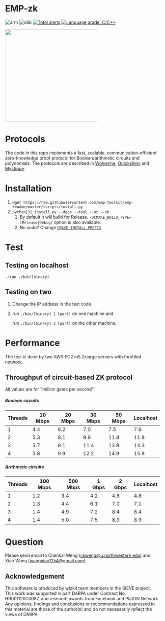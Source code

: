 # EMP-zk  
![arm](https://github.com/emp-toolkit/emp-zk/workflows/arm/badge.svg)
![x86](https://github.com/emp-toolkit/emp-zk/workflows/x86/badge.svg)
[![Total alerts](https://img.shields.io/lgtm/alerts/g/emp-toolkit/emp-zk.svg?logo=lgtm&logoWidth=18)](https://lgtm.com/projects/g/emp-toolkit/emp-zk/alerts/)
[![Language grade: C/C++](https://img.shields.io/lgtm/grade/cpp/g/emp-toolkit/emp-zk.svg?logo=lgtm&logoWidth=18)](https://lgtm.com/projects/g/emp-toolkit/emp-zk/context:cpp)

<img src="https://raw.githubusercontent.com/emp-toolkit/emp-readme/master/art/logo-full.jpg" width=300px/>

Protocols
=====
The code in this repo implements a fast, scalable, communication-efficient zero-knowledge proof protocol for Boolean/arithmetic circuits and polynomials. The protocols are described in [Wolverine](https://eprint.iacr.org/2020/925), [Quicksilver](https://eprint.iacr.org/2021/076) and [Mystique](https://eprint.iacr.org/2021/730).

Installation
=====
1. `wget https://raw.githubusercontent.com/emp-toolkit/emp-readme/master/scripts/install.py`
2. `python[3] install.py --deps --tool --ot --zk`
    1. By default it will build for Release. `-DCMAKE_BUILD_TYPE=[Release|Debug]` option is also available.
    2. No sudo? Change [`CMAKE_INSTALL_PREFIX`](https://cmake.org/cmake/help/v2.8.8/cmake.html#variable%3aCMAKE_INSTALL_PREFIX).

Test
=====

Testing on localhost
-----

   `./run ./bin/[binary]`

   
Testing on two
-----

1. Change the IP address in the test code 

2. run `./bin/[binary] 1 [port]` on one machine and 
  
   run `./bin/[binary] 2 [port]` on the other machine.

 
Performance
=====
The test is done by two AWS EC2 m5.2xlarge servers with throttled network.

Throughput of circuit-based ZK protocol
-----
All values are for "million gates per second".
##### Boolean circuits
|Threads|10 Mbps|20 Mbps|30 Mbps|50 Mbps|Localhost|
|-------|-------|-------|-------|-------|---------|
|1|4.4|6.2|7.0|7.5|7.6|
|2|5.3|8.1|9.9|11.8|11.8|
|3|5.7|9.1|11.4|13.9|14.3|
|4|5.8|9.9|12.2|14.9|15.8|
##### Arithmetic circuits
|Threads|100 Mbps|500 Mbps|1 Gbps|2 Gbps|Localhost|
|-------|-------|-------|-------|-------|---------|
|1|1.2|3.4|4.2|4.8|4.8|
|2|1.3|4.4|6.1|7.0|7.1|
|3|1.4|4.9|7.2|8.4|8.4|
|4|1.4|5.0|7.5|8.9|8.9|


Question
=====
Please send email to Chenkai Weng (ckweng@u.northwestern.edu) and Xiao Wang (wangxiao1254@gmail.com).

## Acknowledgement
This software is produced by wizkit team members in the SIEVE project. This work was supported in part DARPA under Contract No. HR001120C0087, and research awards from Facebook and PlatON Network. Any opinions, findings and conclusions or recommendations expressed in this material are those of the author(s) and do not necessarily reflect the views of DARPA.
